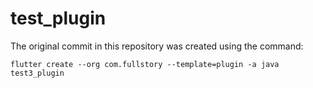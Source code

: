 # test_plugin

The original commit in this repository was created using the command:
```
flutter create --org com.fullstory --template=plugin -a java test3_plugin
```
